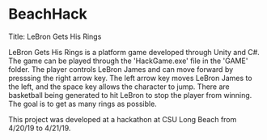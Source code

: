 # BeachHack
Title: LeBron Gets His Rings

LeBron Gets His Rings is a platform game developed through Unity and C#.
The game can be played through the 'HackGame.exe' file in the 'GAME'
folder. The player controls LeBron James and can move forward by presssing 
the right arrow key. The left arrow key moves LeBron James to the left, and 
the space key allows the character to jump. There are basketball being
generated to hit LeBron to stop the player from winning. The goal is to
get as many rings as possible.

This project was developed at a hackathon at CSU Long Beach from 4/20/19 
to 4/21/19.